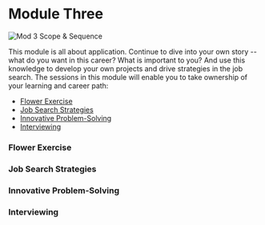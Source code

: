 # Module Three

![Mod 3 Scope & Sequence](https://github.com/turingschool/professional_skills/blob/master/images/Mod%203%20Scope%20%26%20Sequence.png)

This module is all about application. Continue to dive into your own story -- what do you want in this career? What is important to you? And use this knowledge to develop your own projects and drive strategies in the job search. The sessions in this module will enable you to take ownership of your learning and career path:

* [Flower Exercise]()
* [Job Search Strategies]()
* [Innovative Problem-Solving]()
* [Interviewing]()

### Flower Exercise

### Job Search Strategies

### Innovative Problem-Solving

### Interviewing

